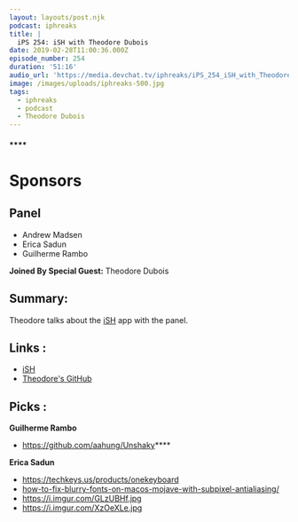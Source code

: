 ```yaml
---
layout: layouts/post.njk
podcast: iphreaks
title: |
  iPS 254: iSH with Theodore Dubois
date: 2019-02-28T11:00:36.000Z
episode_number: 254
duration: '51:16'
audio_url: 'https://media.devchat.tv/iphreaks/iPS_254_iSH_with_Theodore_Dubois.mp3'
image: /images/uploads/iphreaks-500.jpg
tags:
  - iphreaks
  - podcast
  - Theodore Dubois
---
```

#### ****

# Sponsors



## Panel

* Andrew Madsen
* Erica Sadun
* Guilherme Rambo


**Joined By Special Guest:** Theodore Dubois

## Summary:

Theodore talks about the [ iSH](https://ish.app/) app with the panel. 

## **Links** :

* [ iSH](https://ish.app/) 
* [Theodore's GitHub](https://github.com/tbodt)

## **Picks** :

**Guilherme Rambo**

* <https://github.com/aahung/Unshaky>****

**Erica Sadun**

* <https://techkeys.us/products/onekeyboard>
* [how-to-fix-blurry-fonts-on-macos-mojave-with-subpixel-antialiasing/](https://www.howtogeek.com/358596/how-to-fix-blurry-fonts-on-macos-mojave-with-subpixel-antialiasing/)
* <https://i.imgur.com/GLzUBHf.jpg>
* <https://i.imgur.com/XzOeXLe.jpg>

###
